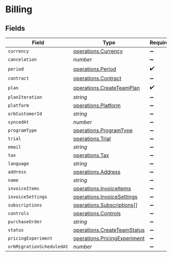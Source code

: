 # Billing


## Fields

| Field                                                                        | Type                                                                         | Required                                                                     | Description                                                                  |
| ---------------------------------------------------------------------------- | ---------------------------------------------------------------------------- | ---------------------------------------------------------------------------- | ---------------------------------------------------------------------------- |
| `currency`                                                                   | [operations.Currency](../../models/operations/currency.md)                   | :heavy_minus_sign:                                                           | N/A                                                                          |
| `cancelation`                                                                | *number*                                                                     | :heavy_minus_sign:                                                           | N/A                                                                          |
| `period`                                                                     | [operations.Period](../../models/operations/period.md)                       | :heavy_check_mark:                                                           | N/A                                                                          |
| `contract`                                                                   | [operations.Contract](../../models/operations/contract.md)                   | :heavy_minus_sign:                                                           | N/A                                                                          |
| `plan`                                                                       | [operations.CreateTeamPlan](../../models/operations/createteamplan.md)       | :heavy_check_mark:                                                           | N/A                                                                          |
| `planIteration`                                                              | *string*                                                                     | :heavy_minus_sign:                                                           | N/A                                                                          |
| `platform`                                                                   | [operations.Platform](../../models/operations/platform.md)                   | :heavy_minus_sign:                                                           | N/A                                                                          |
| `orbCustomerId`                                                              | *string*                                                                     | :heavy_minus_sign:                                                           | N/A                                                                          |
| `syncedAt`                                                                   | *number*                                                                     | :heavy_minus_sign:                                                           | N/A                                                                          |
| `programType`                                                                | [operations.ProgramType](../../models/operations/programtype.md)             | :heavy_minus_sign:                                                           | N/A                                                                          |
| `trial`                                                                      | [operations.Trial](../../models/operations/trial.md)                         | :heavy_minus_sign:                                                           | N/A                                                                          |
| `email`                                                                      | *string*                                                                     | :heavy_minus_sign:                                                           | N/A                                                                          |
| `tax`                                                                        | [operations.Tax](../../models/operations/tax.md)                             | :heavy_minus_sign:                                                           | N/A                                                                          |
| `language`                                                                   | *string*                                                                     | :heavy_minus_sign:                                                           | N/A                                                                          |
| `address`                                                                    | [operations.Address](../../models/operations/address.md)                     | :heavy_minus_sign:                                                           | N/A                                                                          |
| `name`                                                                       | *string*                                                                     | :heavy_minus_sign:                                                           | N/A                                                                          |
| `invoiceItems`                                                               | [operations.InvoiceItems](../../models/operations/invoiceitems.md)           | :heavy_minus_sign:                                                           | N/A                                                                          |
| `invoiceSettings`                                                            | [operations.InvoiceSettings](../../models/operations/invoicesettings.md)     | :heavy_minus_sign:                                                           | N/A                                                                          |
| `subscriptions`                                                              | [operations.Subscriptions](../../models/operations/subscriptions.md)[]       | :heavy_minus_sign:                                                           | N/A                                                                          |
| `controls`                                                                   | [operations.Controls](../../models/operations/controls.md)                   | :heavy_minus_sign:                                                           | N/A                                                                          |
| `purchaseOrder`                                                              | *string*                                                                     | :heavy_minus_sign:                                                           | N/A                                                                          |
| `status`                                                                     | [operations.CreateTeamStatus](../../models/operations/createteamstatus.md)   | :heavy_minus_sign:                                                           | N/A                                                                          |
| `pricingExperiment`                                                          | [operations.PricingExperiment](../../models/operations/pricingexperiment.md) | :heavy_minus_sign:                                                           | N/A                                                                          |
| `orbMigrationScheduledAt`                                                    | *number*                                                                     | :heavy_minus_sign:                                                           | N/A                                                                          |